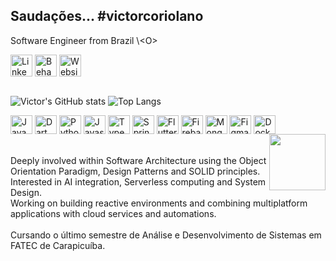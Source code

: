 ## Saudações... #victorcoriolano
Software Engineer from Brazil \\\<O\> <br>
<div>
  <a href="https://www.linkedin.com/in/victor-coriolano-de-paula/"><img align="center" width="35" alt="Linkedin" src="https://cdn.jsdelivr.net/gh/devicons/devicon@latest/icons/linkedin/linkedin-original.svg"></a>
  <a href="https://www.behance.net/onaloiroc"><img align="center" width="35" alt="Behance" src="https://cdn.jsdelivr.net/gh/devicons/devicon@latest/icons/behance/behance-original.svg"></a>
  <a href="https://victorcoriolano.my.canva.site/portfolio"><img align="center" width="35" alt="Website" src="https://pics.freeicons.io/uploads/icons/png/8705987771530273516-512.png"></a>
</div>
<br>

![Victor's GitHub stats](https://github-readme-stats.vercel.app/api?username=victorcoriolano&show_icons=true&theme=gruvbox&hide=issues)
![Top Langs](https://github-readme-stats.vercel.app/api/top-langs/?username=anuraghazra&size_weight=0&count_weight=1&hide=html,css&layout=compact&theme=gruvbox)

<div>
  <img align="center", height="30", width="35", alt="Java" src="https://cdn.jsdelivr.net/gh/devicons/devicon@latest/icons/java/java-original.svg">
  <img align="center", height="30", width="35", alt="Dart" src="https://cdn.jsdelivr.net/gh/devicons/devicon@latest/icons/dart/dart-original.svg">
  <img align="center", height="30", width="35", alt="Python" src="https://cdn.jsdelivr.net/gh/devicons/devicon@latest/icons/python/python-original.svg">
  <img align="center", height="30", width="35", alt="Javascript" src="https://cdn.jsdelivr.net/gh/devicons/devicon@latest/icons/javascript/javascript-original.svg">
  <img align="center", height="30", width="35", alt="Typescript" src="https://cdn.jsdelivr.net/gh/devicons/devicon@latest/icons/typescript/typescript-original.svg">
  <img align="center", height="30", width="35", alt="Spring" src="https://cdn.jsdelivr.net/gh/devicons/devicon@latest/icons/spring/spring-original.svg">
  <img align="center", height="30", width="35", alt="Flutter" src="https://cdn.jsdelivr.net/gh/devicons/devicon@latest/icons/flutter/flutter-original.svg"">
  <img align="center", height="30", width="35", alt="Firebase" src="https://cdn.jsdelivr.net/gh/devicons/devicon@latest/icons/firebase/firebase-original.svg">
  <img align="center", height="30", width="35", alt="Mongo" src="https://cdn.jsdelivr.net/gh/devicons/devicon@latest/icons/mongodb/mongodb-original.svg">
  <img align="center", height="30", width="35", alt="Figma" src="https://cdn.jsdelivr.net/gh/devicons/devicon@latest/icons/figma/figma-original.svg">
  <img align="center", height="30", width="35", alt="Docker" src="https://cdn.jsdelivr.net/gh/devicons/devicon@latest/icons/docker/docker-original.svg">
</div>
<div><img src="https://media4.giphy.com/media/v1.Y2lkPTc5MGI3NjExd2JpenZvcmVvY3VlanNndG5xaWhpb3hkMHB3eWJqMXFqYmxkYzY2diZlcD12MV9pbnRlcm5hbF9naWZfYnlfaWQmY3Q9Zw/78XCFBGOlS6keY1Bil/giphy.gif" width=90 height=90 align="right" frameBorder="0" allowFullScreen></div>

<br>
<br>
Deeply involved within Software Architecture using the Object Orientation Paradigm, Design Patterns and SOLID principles.<br>
Interested in AI integration, Serverless computing and System Design. <br>
Working on building reactive environments and combining multiplatform applications with cloud services and automations. <br>
<br>
Cursando o último semestre de Análise e Desenvolvimento de Sistemas em FATEC de Carapicuíba.<br>
